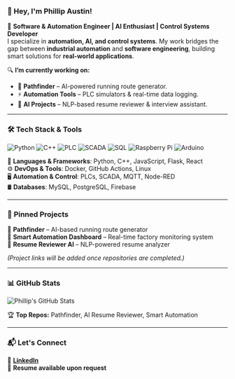### 👋 Hey, I'm Phillip Austin! 

🚀 **Software & Automation Engineer | AI Enthusiast | Control Systems Developer**  
I specialize in **automation, AI, and control systems**. My work bridges the gap between **industrial automation** and **software engineering**, building smart solutions for **real-world applications**.

🔍 **I’m currently working on:**
- 🚴 **Pathfinder** – AI-powered running route generator.
- ⚡ **Automation Tools** – PLC simulators & real-time data logging.
- 🤖 **AI Projects** – NLP-based resume reviewer & interview assistant.

---

### 🛠️ **Tech Stack & Tools**
![Python](https://img.shields.io/badge/Python-3776AB?style=for-the-badge&logo=python&logoColor=white)
![C++](https://img.shields.io/badge/C++-00599C?style=for-the-badge&logo=cplusplus&logoColor=white)
![PLC](https://img.shields.io/badge/PLC%20Programming-FFA500?style=for-the-badge)
![SCADA](https://img.shields.io/badge/SCADA-0088CC?style=for-the-badge)
![SQL](https://img.shields.io/badge/SQL-4479A1?style=for-the-badge&logo=sqlite&logoColor=white)
![Raspberry Pi](https://img.shields.io/badge/Raspberry%20Pi-C51A4A?style=for-the-badge&logo=raspberrypi&logoColor=white)
![Arduino](https://img.shields.io/badge/Arduino-00979D?style=for-the-badge&logo=arduino&logoColor=white)

📌 **Languages & Frameworks**: Python, C++, JavaScript, Flask, React  
⚙️ **DevOps & Tools**: Docker, GitHub Actions, Linux  
🖥️ **Automation & Control**: PLCs, SCADA, MQTT, Node-RED  
🛢️ **Databases**: MySQL, PostgreSQL, Firebase  

---

### 🚀 **Pinned Projects**
🔹 **Pathfinder** – AI-based running route generator  
🔹 **Smart Automation Dashboard** – Real-time factory monitoring system  
🔹 **Resume Reviewer AI** – NLP-powered resume analyzer  

_(Project links will be added once repositories are completed.)_

---

### 📊 **GitHub Stats**
![Phillip's GitHub Stats](https://github-readme-stats.vercel.app/api?username=yourgithub&show_icons=true&theme=radical)

🏆 **Top Repos:** Pathfinder, AI Resume Reviewer, Smart Automation  

---

### 📬 **Let's Connect**
💼 [**LinkedIn**](https://www.linkedin.com/in/phillip-austin-a0257219b)  
📄 **Resume available upon request**

